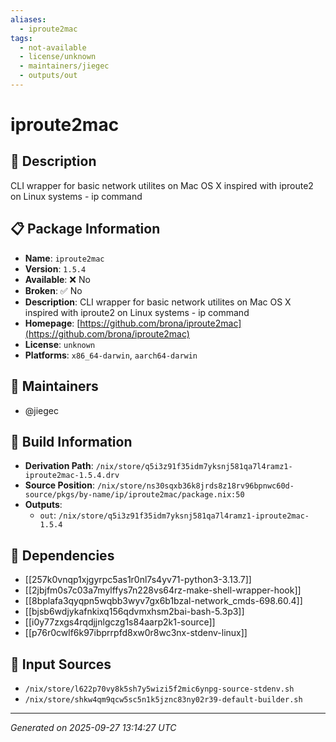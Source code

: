 ```yaml
---
aliases:
  - iproute2mac
tags:
  - not-available
  - license/unknown
  - maintainers/jiegec
  - outputs/out
---
```


# iproute2mac

## 📝 Description

CLI wrapper for basic network utilites on Mac OS X inspired with iproute2 on Linux systems - ip command

## 📋 Package Information

- **Name**: `iproute2mac`
- **Version**: `1.5.4`
- **Available**: ❌ No
- **Broken**: ✅ No
- **Description**: CLI wrapper for basic network utilites on Mac OS X inspired with iproute2 on Linux systems - ip command
- **Homepage**: [https://github.com/brona/iproute2mac](https://github.com/brona/iproute2mac)
- **License**: `unknown`
- **Platforms**: `x86_64-darwin`, `aarch64-darwin`
## 👥 Maintainers

- @jiegec


## 🔧 Build Information

- **Derivation Path**: `/nix/store/q5i3z91f35idm7yksnj581qa7l4ramz1-iproute2mac-1.5.4.drv`
- **Source Position**: `/nix/store/ns30sqxb36k8jrds8z18rv96bpnwc60d-source/pkgs/by-name/ip/iproute2mac/package.nix:50`
- **Outputs**:
  - `out`:  `/nix/store/q5i3z91f35idm7yksnj581qa7l4ramz1-iproute2mac-1.5.4`

## 🔗 Dependencies

- [[257k0vnqp1xjgyrpc5as1r0nl7s4yv71-python3-3.13.7]]
- [[2jbjfm0s7c03a7mylffys7n228vs64rz-make-shell-wrapper-hook]]
- [[8bplafa3qyqpn5wqbb3wyv7gx6b1bzal-network_cmds-698.60.4]]
- [[bjsb6wdjykafnkixq156qdvmxhsm2bai-bash-5.3p3]]
- [[i0y77zxgs4rqdjjnlgczg1s84aarp2k1-source]]
- [[p76r0cwlf6k97ibprrpfd8xw0r8wc3nx-stdenv-linux]]

## 📁 Input Sources

- `/nix/store/l622p70vy8k5sh7y5wizi5f2mic6ynpg-source-stdenv.sh`
- `/nix/store/shkw4qm9qcw5sc5n1k5jznc83ny02r39-default-builder.sh`

---
*Generated on 2025-09-27 13:14:27 UTC*
